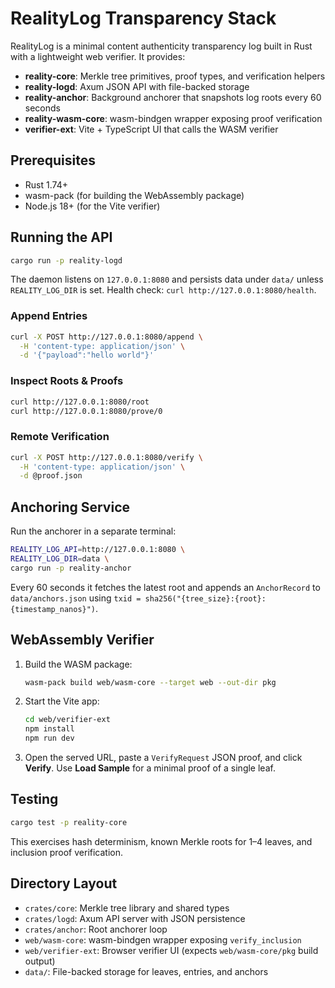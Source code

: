 # RealityLog Transparency Stack

RealityLog is a minimal content authenticity transparency log built in Rust with a lightweight web verifier. It provides:

- **reality-core**: Merkle tree primitives, proof types, and verification helpers
- **reality-logd**: Axum JSON API with file-backed storage
- **reality-anchor**: Background anchorer that snapshots log roots every 60 seconds
- **reality-wasm-core**: wasm-bindgen wrapper exposing proof verification
- **verifier-ext**: Vite + TypeScript UI that calls the WASM verifier

## Prerequisites

- Rust 1.74+
- wasm-pack (for building the WebAssembly package)
- Node.js 18+ (for the Vite verifier)

## Running the API

```bash
cargo run -p reality-logd
```

The daemon listens on `127.0.0.1:8080` and persists data under `data/` unless `REALITY_LOG_DIR` is set. Health check: `curl http://127.0.0.1:8080/health`.

### Append Entries

```bash
curl -X POST http://127.0.0.1:8080/append \
  -H 'content-type: application/json' \
  -d '{"payload":"hello world"}'
```

### Inspect Roots & Proofs

```bash
curl http://127.0.0.1:8080/root
curl http://127.0.0.1:8080/prove/0
```

### Remote Verification

```bash
curl -X POST http://127.0.0.1:8080/verify \
  -H 'content-type: application/json' \
  -d @proof.json
```

## Anchoring Service

Run the anchorer in a separate terminal:

```bash
REALITY_LOG_API=http://127.0.0.1:8080 \
REALITY_LOG_DIR=data \
cargo run -p reality-anchor
```

Every 60 seconds it fetches the latest root and appends an `AnchorRecord` to `data/anchors.json` using `txid = sha256("{tree_size}:{root}:{timestamp_nanos}")`.

## WebAssembly Verifier

1. Build the WASM package:
   ```bash
   wasm-pack build web/wasm-core --target web --out-dir pkg
   ```
2. Start the Vite app:
   ```bash
   cd web/verifier-ext
   npm install
   npm run dev
   ```
3. Open the served URL, paste a `VerifyRequest` JSON proof, and click **Verify**. Use **Load Sample** for a minimal proof of a single leaf.

## Testing

```bash
cargo test -p reality-core
```

This exercises hash determinism, known Merkle roots for 1–4 leaves, and inclusion proof verification.

## Directory Layout

- `crates/core`: Merkle tree library and shared types
- `crates/logd`: Axum API server with JSON persistence
- `crates/anchor`: Root anchorer loop
- `web/wasm-core`: wasm-bindgen wrapper exposing `verify_inclusion`
- `web/verifier-ext`: Browser verifier UI (expects `web/wasm-core/pkg` build output)
- `data/`: File-backed storage for leaves, entries, and anchors
